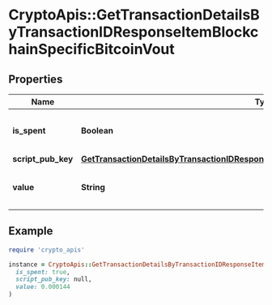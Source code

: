 # CryptoApis::GetTransactionDetailsByTransactionIDResponseItemBlockchainSpecificBitcoinVout

## Properties

| Name | Type | Description | Notes |
| ---- | ---- | ----------- | ----- |
| **is_spent** | **Boolean** | Defines whether the output is spent or not. |  |
| **script_pub_key** | [**GetTransactionDetailsByTransactionIDResponseItemBlockchainSpecificBitcoinScriptPubKey**](GetTransactionDetailsByTransactionIDResponseItemBlockchainSpecificBitcoinScriptPubKey.md) |  |  |
| **value** | **String** | Represents the sent/received amount. |  |

## Example

```ruby
require 'crypto_apis'

instance = CryptoApis::GetTransactionDetailsByTransactionIDResponseItemBlockchainSpecificBitcoinVout.new(
  is_spent: true,
  script_pub_key: null,
  value: 0.000144
)
```

